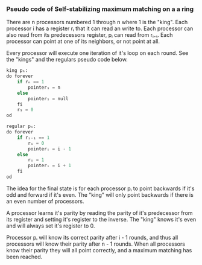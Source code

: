 ### Pseudo code of Self-stabilizing maximum matching on a a ring

There are n processors numbered 1 through n where 1 is the "king". Each
processor i has a register rᵢ that it can read an write to. Each processor
can also read from its predecessors register, pᵢ can read from rᵢ₋₁.
Each processor can point at one of its neighbors, or not point at all.

Every processor will execute one iteration of it's loop on each round. See the
"kings" and the regulars pseudo code below.

```python
king p₁:
do forever
	if rₙ == 1
		pointer₁ = n
	else
		pointer₁ = null
	fi
	r₁ = 0
od

regular pᵢ:
do forever
	if rᵢ₋₁ == 1
		rᵢ = 0
		pointerᵢ = i - 1
	else
		rᵢ = 1
		pointerᵢ = i + 1
	fi
od
```

The idea for the final state is for each processor pᵢ to point backwards if
it's odd and forward if it's even. The "king" will only point backwards if there
is an even number of processors.

A processor learns it's parity by reading the parity of it's predecessor from
its register and setting it's register to the inverse. The "king" knows it's
even and will always set it's register to 0.

Processor pᵢ will know its correct parity after i - 1 rounds, and thus all
processors will know their parity after n - 1 rounds. When all processors know
their parity they will all point correctly, and a maximum matching has been
reached.
